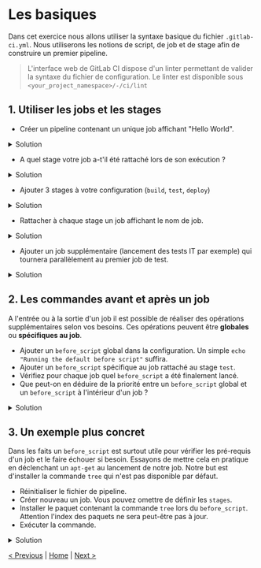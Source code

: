 # Les basiques

Dans cet exercice nous allons utiliser la syntaxe basique du fichier `.gitlab-ci.yml`.
Nous utiliserons les notions de script, de job et de stage afin de construire un premier pipeline.

> L'interface web de GitLab CI dispose d'un linter permettant de valider la syntaxe du fichier de configuration. 
> Le linter est disponible sous `<your_project_namespace>/-/ci/lint`
 
## 1. Utiliser les jobs et les stages
    
* Créer un pipeline contenant un unique job affichant "Hello World".
<details><summary>Solution</summary>
<p>

```yaml
myJob:
  script:
    - echo "Hello World"
```

</p>
</details>
 
* A quel stage votre job a-t'il été rattaché lors de son exécution ?

<details><summary>Solution</summary>
<p>

> Le stage par defaut est `test`

</p>
</details>
 
* Ajouter 3 stages à votre configuration (`build`, `test`, `deploy`)

<details><summary>Solution</summary>
<p>

```yaml
stages:
  - build
  - test
  - deploy
```

</p>
</details>

* Rattacher à chaque stage un job affichant le nom de job.

<details><summary>Solution</summary>
<p>

```yaml
stages:
  - build
  - test
  - deploy

myBuildJob:
  stage: build
  script:
    - echo "Running the $CI_JOB_NAME script"

myTestJob:
  stage: test
  script:
    - echo "Running the $CI_JOB_NAME script"

myDeployJob:
  stage: deploy
  script:
    - echo "Running the $CI_JOB_NAME script"
```

</p>
</details>

* Ajouter un job supplémentaire (lancement des tests IT par exemple) qui tournera parallèlement au premier job de test.

<details><summary>Solution</summary>
<p>

```yaml
stages:
  - build
  - test
  - deploy

myBuildJob:
  stage: build
  script:
    - echo "Running the build script"

myTestJob:
  stage: test
  script:
    - echo "Running the test script"

myTestItJob:
  stage: test
  script:
    - echo "Running the integration test script"

myDeployJob:
  stage: deploy
  script:
    - echo "Running the deploy script"
```

<p>
<img src="two-test-jobs.png" height="200">
</p> 


</p>
</details>

## 2. Les commandes avant et après un job

A l'entrée ou à la sortie d'un job il est possible de réaliser des opérations supplémentaires selon vos besoins.
Ces opérations peuvent être **globales** ou **spécifiques au job**.

* Ajouter un `before_script` global dans la configuration. Un simple `echo "Running the default before script"` suffira. 
* Ajouter un `before_script` spécifique au job rattaché au stage `test`.
* Vérifiez pour chaque job quel `before_script` a été finalement lancé.
* Que peut-on en déduire de la priorité entre un `before_script` global et un `before_script` à l'intérieur d'un job ?

<details>
<summary>Solution</summary>
<p>

```yaml
stages:
  - build
  - test
  - deploy

before_script:
  - echo "Running the default before script"

myBuildJob:
  stage: build
  script:
    - echo "Running the build script"

myTestJob:
  stage: test
  before_script:
    - echo "Running the before script for myTestJob" 
  script:
    - echo "Running the first test script"
    
myDeployJob:
  stage: deploy
  script:
    - echo "Running the deploy script"
```

</p>
</details>

## 3. Un exemple plus concret

Dans les faits un `before_script` est surtout utile pour vérifier les pré-requis d'un job et le faire échouer si besoin.
Essayons de mettre cela en pratique en déclenchant un `apt-get` au lancement de notre job. 
Notre but est d'installer la commande `tree` qui n'est pas disponible par défaut.

* Réinitialiser le fichier de pipeline.
* Créer nouveau un job. Vous pouvez omettre de définir les `stages`.
* Installer le paquet contenant la commande `tree` lors du `before_script`. Attention l'index des paquets ne sera peut-être pas à jour.
* Exécuter la commande.

<details><summary>Solution</summary>
<p>

```yaml
build:
    before_script:
        - apt-get update
        - apt-get install tree
    script:
        - tree
```

</p>
</details>


[< Previous](../exercice_0) | [Home](..) | [Next >](../exercice_2)
